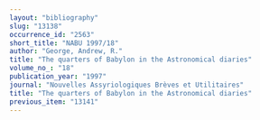```yaml
---
layout: "bibliography"
slug: "13138"
occurrence_id: "2563"
short_title: "NABU 1997/18"
author: "George, Andrew, R."
title: "The quarters of Babylon in the Astronomical diaries"
volume_no_: "18"
publication_year: "1997"
journal: "Nouvelles Assyriologiques Brèves et Utilitaires"
title: "The quarters of Babylon in the Astronomical diaries"
previous_item: "13141"
---
```


